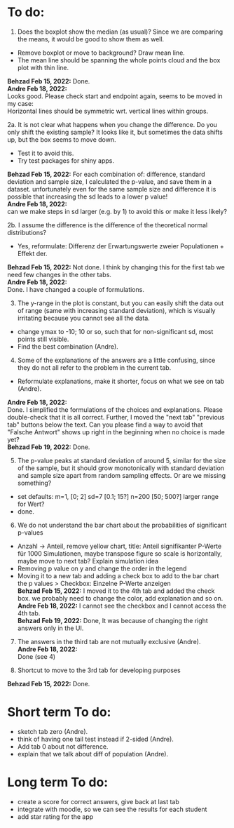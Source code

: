 
# To do:

1.  Does the boxplot show the median (as usual)? Since we are comparing the means, it would be good to show them as well.  
- Remove boxplot or move to background? Draw mean line.
- The mean line should be spanning the whole points cloud and the box plot with thin line.

**Behzad Feb 15, 2022:** Done.  
**Andre Feb 18, 2022:**  
Looks good. Please check start and endpoint again, seems to be moved in my case:  
Horizontal lines should be symmetric wrt. vertical lines within groups.  

2a. It is not clear what happens when you change the difference. Do you only shift the existing sample? It looks like it, but sometimes the data shifts up, but the box seems to move down.  
- Test it to avoid this.
- Try test packages for shiny apps.

**Behzad Feb 15, 2022:** For each combination of: difference, standard deviation and sample size, I calculated the p-value, and save them in a dataset. unfortunately even for the same sample size and difference it is possible that increasing the sd leads to a lower p value!  
**Andre Feb 18, 2022:**  
can we make steps in sd larger (e.g. by 1) to avoid  this or make it less likely?  


2b. I assume the difference is the difference of the theoretical normal distributions?  
- Yes, reformulate: Differenz der Erwartungswerte zweier Populationen + Effekt der.

**Behzad Feb 15, 2022:** Not done. I think by changing this for the first tab we need few changes in the other tabs.  
**Andre Feb 18, 2022:**  
Done. I have changed a couple of formulations.  
 
3.  The y-range in the plot is constant, but you can easily shift the data out of range (same with increasing standard deviation), which is visually irritating because you cannot see all the data.  
- change ymax to -10; 10 or so, such that for non-significant sd, most points still visible.
- Find the best combination (Andre).

4.  Some of the explanations of the answers are a little confusing, since they do not all refer to the problem in the current tab.  
- Reformulate explanations, make it shorter, focus on what we see on tab (Andre).  

**Andre Feb 18, 2022:**  
Done. I simplified the formulations of the choices and explanations. Please double-check that it is all correct. Further, I moved the "next tab" "previous tab" buttons below the text. Can you please find a way to avoid that "Falsche Antwort" shows up right in the beginning when no choice is made yet?  
**Behzad Feb 19, 2022:** Done.  

5.  The p-value peaks at standard deviation of around 5, similar for the size of the sample, but it should grow monotonically with standard deviation and sample size apart from random sampling effects. Or are we missing something?  
- set defaults: m=1, [0; 2] sd=7 [0.1; 15?] n=200 [50; 500?] larger range for Wert?
- done.

6.  We do not understand the bar chart about the probabilities of significant p-values  
- Anzahl -> Anteil, remove yellow chart, title: Anteil signifikanter P-Werte für 1000 Simulationen, maybe transpose figure so scale is horizontally, maybe move to next tab? Explain simulation idea
- Removing p value on y and change the order in the legend 
- Moving it to a new tab and adding a check box to add to the bar chart the p values > Checkbox: Einzelne P-Werte anzeigen  
**Behzad Feb 15, 2022:** I moved it to the 4th tab and added the check box. we probably need to change the color, add explanation and so on.  
**Andre Feb 18, 2022:** 
I cannot see the checkbox and I cannot access the 4th tab.  
**Behzad Feb 19, 2022:** Done, It was because of changing the right answers only in the UI.

7.  The answers in the third tab are not mutually exclusive (Andre).  
**Andre Feb 18, 2022:**  
Done (see 4)

8.  Shortcut to move to the 3rd tab for developing purposes  

**Behzad Feb 15, 2022:** Done.

# Short term To do:

-	sketch tab zero (Andre).
-	think of having one tail test instead if 2-sided (Andre).
-	Add tab 0 about not difference.
-	explain that we talk about diff of population (Andre).
 
# Long term To do:

-	create a score for correct answers, give back at last tab
-	integrate with moodle, so we can see the results for each student
-	add star rating for the app
